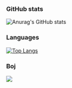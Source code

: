 ### GitHub stats

![Anurag's GitHub stats](https://github-readme-stats.vercel.app/api?username=Pawer0223&show_icons=true&theme=gruvbox)

### Languages
[![Top Langs](https://github-readme-stats.vercel.app/api/top-langs/?username=Pawer0223&layout=compact)](https://github.com/anuraghazra/github-readme-stats)


### Boj
<img align="center" src="http://mazassumnida.wtf/api/v2/generate_badge?boj=pawer94"/>


<!--
**Pawer0223/Pawer0223** is a ✨ _special_ ✨ repository because its `README.md` (this file) appears on your GitHub profile.

Here are some ideas to get you started:

- 🔭 I’m currently working on ...
- 🌱 I’m currently learning ...
- 👯 I’m looking to collaborate on ...
- 🤔 I’m looking for help with ...
- 💬 Ask me about ...
- 📫 How to reach me: ...
- 😄 Pronouns: ...
- ⚡ Fun fact: ...
-->
